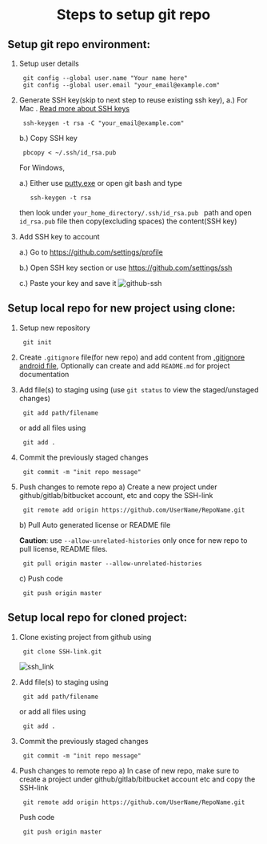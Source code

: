 <h1 align="center">Steps to setup git repo</h1>

Setup git repo environment:
-------------------

1. Setup user details

        git config --global user.name "Your name here"
        git config --global user.email "your_email@example.com"

2. Generate SSH key(skip to next step to reuse existing ssh key), 
      a.) For Mac . [Read more about SSH keys](https://www.ssh.com/ssh/keygen)

		ssh-keygen -t rsa -C "your_email@example.com"
      b.)  Copy SSH key

		pbcopy < ~/.ssh/id_rsa.pub
   For Windows,
   
      a.) Either use [putty.exe](https://www.putty.org) or open git bash and type
	    
	      ssh-keygen -t rsa
    
    then look under `your_home_directory/.ssh/id_rsa.pub ` path and open `id_rsa.pub` file then copy(excluding spaces) the content(SSH key)

3. Add SSH key to account

    a.) Go to https://github.com/settings/profile
	
    b.) Open SSH key section or use https://github.com/settings/ssh
	 
    c.) Paste your key and save it
    ![github-ssh](https://user-images.githubusercontent.com/11755381/75902679-686efa00-5e66-11ea-9583-d27fb8ab3fec.png)

Setup local repo for new project using clone:
--------------------------------
1. Setup new repository

     	git init

2. Create `.gitignore` file(for new repo) and add content from [.gitignore android file](https://github.com/github/gitignore/blob/master/Android.gitignore), Optionally can create and add `README.md` for project documentation 

3. Add file(s) to staging using (use `git status` to view the staged/unstaged changes)

		git add path/filename
   or add all files using

		git add .

4. Commit the previously staged changes

		git commit -m "init repo message"

5. Push changes to remote repo
	a) Create a new project under github/gitlab/bitbucket account, etc and copy the SSH-link

		git remote add origin https://github.com/UserName/RepoName.git

	b) Pull Auto generated license or README file
	
	**Caution**: use `--allow-unrelated-histories` only once for new repo to pull license, README files.

		git pull origin master --allow-unrelated-histories

	c) Push code

		git push origin master


Setup local repo for cloned project:
-----------------------------------
1. Clone existing project from github using

   	 	git clone SSH-link.git
   ![ssh_link](https://user-images.githubusercontent.com/11755381/75903716-fd262780-5e67-11ea-873d-bdc4377da81a.png)

2. Add file(s) to staging using

		git add path/filename
   or add all files using

		git add .
3. Commit the previously staged changes

		git commit -m "init repo message"
5. Push changes to remote repo
	a) In case of new repo, make sure to create a project under github/gitlab/bitbucket account etc and copy the SSH-link

		git remote add origin https://github.com/UserName/RepoName.git
	Push code

		git push origin master